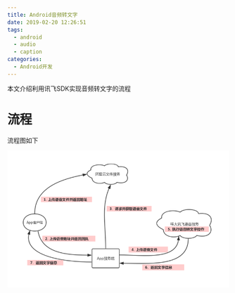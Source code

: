 ```yaml
---
title: Android音频转文字
date: 2019-02-20 12:26:51
tags:
  - android
  - audio
  - caption
categories:
  - Android开发
---
```


本文介绍利用讯飞SDK实现音频转文字的流程

<!-- more -->

# 流程

流程图如下

![Android构建流程](/images/flow-audio-to-caption.png)

